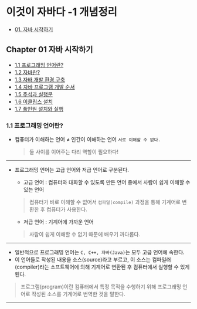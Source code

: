 # 이것이 자바다 -1 개념정리
 - [01. 자바 시작하기](#Chapter-01-자바-시작하기)

## Chapter 01 자바 시작하기
- [1.1 프로그래밍 언어란?](#1-.-1-프로그래밍-언어란?)
- [1.2 자바란?](#1.2-자바란?)
- [1.3 자바 개발 환경 구축](#1.3-자바-개발-환경-구축)
- [1.4 자바 프로그램 개발 순서](#1.4-자바-프로그램-개발-순서)
- [1.5 주석과 실행문](#1.5-주석과-실행문)
- [1.6 이클립스 설치](#1.6-이클립스-설치)
- [1.7 풀인원 설치와 실행](1.7-풀인원-설치와-진행)


### 1.1 프로그래밍 언어란?
- 컴퓨터가 이해하는 언어 ≠ 인간이 이해하는 언어  `서로 이해할 수 없다.` 
  > 둘 사이를 이어주는 다리 역할이 필요하다!

---

- 프로그래밍 언어는 고급 언어와 저급 언어로 구분된다.
  - 고급 언어 : 컴퓨터와 대화할 수 있도록 만든 언어 중에서 사람이 쉽게 이해할 수 있는 언어
  
  > 컴퓨터가 바로 이해할 수 없어서 `컴파일(compile)` 과정을 통해 기계어로 변환한 후 컴퓨터가 사용한다.
  
  - 저급 언어 : 기계어에 가까운 언어  
  
  > 사람이 쉽게 이해할 수 없기 때문에 배우기 까다롭다.

---
- 일반적으로 프로그래밍 언어는 `C, C++, 자바(Java)`는 모두 고급 언어에 속한다.
- 이 언어들로 작성된 내용을 소스(source)라고 부르고, 이 소스는 컴파일러(compiler)라는 소프트웨어에 의해 기계어로 변환된 후 컴퓨터에서 실행할 수 있게 된다.

> 프로그램(program)이란 컴퓨터에서 특정 목적을 수행하기 위해 프로그래밍 언어로 작성된 소스를 기계어로 번역한 것을 말한다.

---
